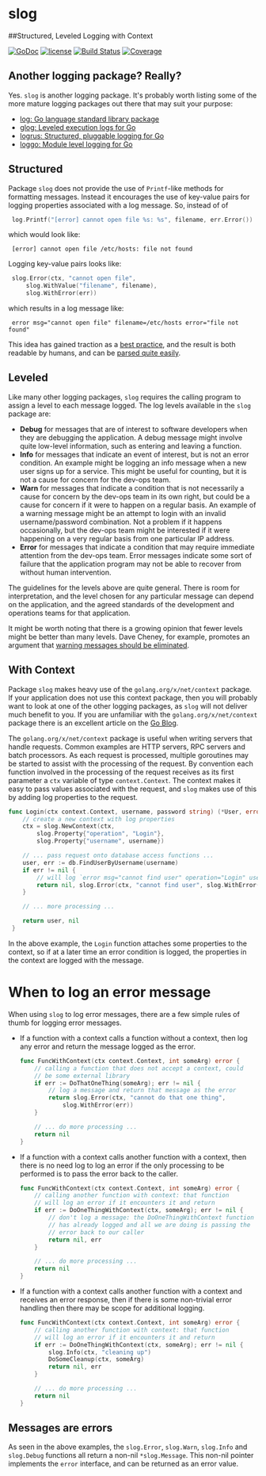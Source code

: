 # slog
##Structured, Leveled Logging with Context

[![GoDoc](https://godoc.org/github.com/spkg/slog/logfmt?status.svg)](https://godoc.org/github.com/spkg/slog)
[![license](http://img.shields.io/badge/license-MIT-green.svg?style=flat)](https://raw.githubusercontent.com/spkg/slog/master/LICENSE.md)
[![Build Status](https://travis-ci.org/spkg/slog.svg?branch=master)](https://travis-ci.org/spkg/slog)
[![Coverage](http://gocover.io/_badge/github.com/spkg/slog)](http://gocover.io/github.com/spkg/slog)

## Another logging package? Really?

Yes. `slog` is another logging package. It's probably worth listing some of the more mature logging packages 
out there that may suit your purpose:

* [log: Go language standard library package](https://golang.org/pkg/log/)
* [glog: Leveled execution logs for Go](https://github.com/golang/glog)
* [logrus: Structured, pluggable logging for Go](https://github.com/Sirupsen/logrus)
* [loggo: Module level logging for Go](https://godoc.org/github.com/juju/loggo)

## Structured

Package `slog` does not provide the use of `Printf`-like methods for formatting messages. Instead it encourages
the use of key-value pairs for logging properties associated with a log message. So, instead of of

```Go
 log.Printf("[error] cannot open file %s: %s", filename, err.Error())
``` 

which would look like:

```
 [error] cannot open file /etc/hosts: file not found
```

Logging key-value pairs looks like:

```Go
 slog.Error(ctx, "cannot open file",
     slog.WithValue("filename", filename),
     slog.WithError(err))
```

which results in a log message like:

```
 error msg="cannot open file" filename=/etc/hosts error="file not found"
```

This idea has gained traction as a [best practice](http://dev.splunk.com/view/logging-best-practices/SP-CAAADP6),
and the result is both readable by humans, and can be [parsed quite easily](https://github.com/kr/logfmt).

## Leveled

Like many other logging packages, `slog` requires the calling program to assign a level to each message
logged. The log levels available in the `slog` package are:

* **Debug** for messages that are of interest to software developers when they are debugging the application.
A debug message might involve quite low-level information, such as entering and leaving a function. 
* **Info** for messages that indicate an event of interest, but is not an error condition. An example might be
logging an info message when a new user signs up for a service. This might be useful for counting, but it
is not a cause for concern for the dev-ops team.
* **Warn** for messages that indicate a condition that is not necessarily a cause for concern by the dev-ops
team in its own right, but could be a cause for concern if it were to happen on a regular basis. An example
of a warning message might be an attempt to login with an invalid username/password combination. Not a problem
if it happens occasionally, but the dev-ops team might be interested if it were happening on a very regular
basis from one particular IP address.
* **Error** for messages that indicate a condition that may require immediate attention from the dev-ops team.
Error messages indicate some sort of failure that the application program may not be able to recover from
without human intervention.

The guidelines for the levels above are quite general. There is room for interpretation, and the level chosen
for any particular message can depend on the application, and the agreed standards of the development and
operations teams for that application.

It might be worth noting that there is a growing opinion that fewer levels might be better than many
levels. Dave Cheney, for example, promotes an argument that 
[warning messages should be eliminated](http://dave.cheney.net/2015/11/05/lets-talk-about-logging).

## With Context

Package `slog` makes heavy use of the `golang.org/x/net/context` package. If your application does not
use this context package, then you will probably want to look at one of the other logging packages, as
`slog` will not deliver much benefit to you. If you are unfamiliar with the `golang.org/x/net/context` 
package there is an excellent article on the [Go Blog](https://blog.golang.org/context). 

The `golang.org/x/net/context` package is useful when writing servers that handle requests. Common
examples are HTTP servers, RPC servers and batch processors. As each request is processed, multiple
goroutines may be started to assist with the processing of the request. By convention each function 
involved in the processing of the request receives as its first parameter a `ctx` variable of type
`context.Context`. The context makes it easy to pass values associated with the request, and `slog`
makes use of this by adding log properties to the request.

```Go
func Login(ctx context.Context, username, password string) (*User, error) {
    // create a new context with log properties
    ctx = slog.NewContext(ctx,
        slog.Property{"operation", "Login"}, 
        slog.Property{"username", username})

    // ... pass request onto database access functions ...
    user, err := db.FindUserByUsername(username)
    if err != nil {
        // will log `error msg="cannot find user" operation="Login" username="fnurk"`
        return nil, slog.Error(ctx, "cannot find user", slog.WithError(err))
    }

    // ... more processing ...

    return user, nil
 }
```

In the above example, the `Login` function attaches some properties to the context, so if at a 
later time an error condition is logged, the properties in the context are logged with the message.

# When to log an error message

When using `slog` to log error messages, there are a few simple rules of thumb for 
logging error messages. 

* If a function with a context calls a function without a context, then log any error
and return the message logged as the error.

	```Go
	func FuncWithContext(ctx context.Context, int someArg) error {
	    // calling a function that does not accept a context, could
	    // be some external library
	    if err := DoThatOneThing(someArg); err != nil {
	        // log a message and return that message as the error
	        return slog.Error(ctx, "cannot do that one thing",
	            slog.WithError(err)) 
	    }
	
	    // ... do more processing ...
	    return nil
	}
	```

* If a function with a context calls another function with a context, then there is no need 
log to log an error if the only processing to be performed is to pass the error back to
the caller.

	```Go
	func FuncWithContext(ctx context.Context, int someArg) error {
	    // calling another function with context: that function
        // will log an error if it encounters it and return
	    if err := DoOneThingWithContext(ctx, someArg); err != nil {
	        // don't log a message: the DoOneThingWithContext function
            // has already logged and all we are doing is passing the
            // error back to our caller
	        return nil, err 
	    }
	
	    // ... do more processing ...
	    return nil
	}
	```  

* If a function with a context calls another function with a context and receives an
error response, then if there is some non-trivial error handling then there may be
scope for additional logging.

	```Go
	func FuncWithContext(ctx context.Context, int someArg) error {
	    // calling another function with context: that function
        // will log an error if it encounters it and return
	    if err := DoOneThingWithContext(ctx, someArg); err != nil {
            slog.Info(ctx, "cleaning up")
            DoSomeCleanup(ctx, someArg)
	        return nil, err 
	    }
	
	    // ... do more processing ...
	    return nil
	}
	```  
 

## Messages are errors

As seen in the above examples, the `slog.Error`, `slog.Warn`, `slog.Info` and `slog.Debug` functions
all return a non-nil `*slog.Message`. This non-nil pointer implements the `error` interface, and
can be returned as an error value.


